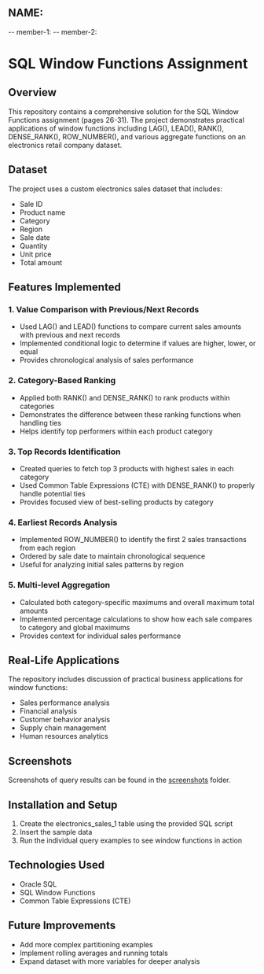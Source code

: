 ## NAME: ##
-- member-1:
-- member-2:

# SQL Window Functions Assignment

## Overview
This repository contains a comprehensive solution for the SQL Window Functions assignment (pages 26-31). The project demonstrates practical applications of window functions including LAG(), LEAD(), RANK(), DENSE_RANK(), ROW_NUMBER(), and various aggregate functions on an electronics retail company dataset.

## Dataset
The project uses a custom electronics sales dataset that includes:
- Sale ID
- Product name
- Category
- Region
- Sale date
- Quantity
- Unit price
- Total amount

## Features Implemented

### 1. Value Comparison with Previous/Next Records
- Used LAG() and LEAD() functions to compare current sales amounts with previous and next records
- Implemented conditional logic to determine if values are higher, lower, or equal
- Provides chronological analysis of sales performance

### 2. Category-Based Ranking
- Applied both RANK() and DENSE_RANK() to rank products within categories
- Demonstrates the difference between these ranking functions when handling ties
- Helps identify top performers within each product category

### 3. Top Records Identification
- Created queries to fetch top 3 products with highest sales in each category
- Used Common Table Expressions (CTE) with DENSE_RANK() to properly handle potential ties
- Provides focused view of best-selling products by category

### 4. Earliest Records Analysis
- Implemented ROW_NUMBER() to identify the first 2 sales transactions from each region
- Ordered by sale date to maintain chronological sequence
- Useful for analyzing initial sales patterns by region

### 5. Multi-level Aggregation
- Calculated both category-specific maximums and overall maximum total amounts
- Implemented percentage calculations to show how each sale compares to category and global maximums
- Provides context for individual sales performance

## Real-Life Applications
The repository includes discussion of practical business applications for window functions:
- Sales performance analysis
- Financial analysis
- Customer behavior analysis
- Supply chain management
- Human resources analytics

## Screenshots
Screenshots of query results can be found in the [screenshots](/screenshots) folder.

## Installation and Setup
1. Create the electronics_sales_1 table using the provided SQL script
2. Insert the sample data
3. Run the individual query examples to see window functions in action

## Technologies Used
- Oracle SQL
- SQL Window Functions
- Common Table Expressions (CTE)

## Future Improvements
- Add more complex partitioning examples
- Implement rolling averages and running totals
- Expand dataset with more variables for deeper analysis